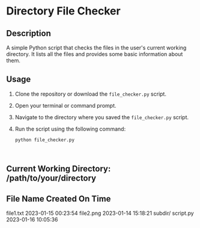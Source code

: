 # Directory File Checker

## Description
A simple Python script that checks the files in the user's current working directory. It lists all the files and provides some basic information about them.

## Usage

1. Clone the repository or download the `file_checker.py` script.
2. Open your terminal or command prompt.
3. Navigate to the directory where you saved the `file_checker.py` script.
4. Run the script using the following command:

   ```shell
   python file_checker.py

 
Current Working Directory: /path/to/your/directory
----------------------------------------------------
File Name         Created On          Time 
-----------------------------------------------------
file1.txt         2023-01-15          00:23:54
file2.png         2023-01-14          15:18:21
subdir/
script.py         2023-01-16          10:05:36

